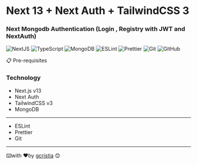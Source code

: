 
# Next 13 + Next Auth + TailwindCSS 3
### Next Mongodb Authentication (Login , Registry with JWT and NextAuth)

![NextJS](https://img.shields.io/badge/nextjs-000000?style=for-the-badge&logo=next.js&logoColor=white)
![TypeScript](https://img.shields.io/badge/typescript-%23007ACC.svg?style=for-the-badge&logo=typescript&logoColor=white)
![MongoDB](https://img.shields.io/badge/MongoDB-%234ea94b.svg?style=for-the-badge&logo=mongodb&logoColor=white)
![ESLint](https://img.shields.io/badge/eslint-3A33D1?style=for-the-badge&logo=eslint&logoColor=white)
![Prettier](https://img.shields.io/badge/prettier-1A2C34?style=for-the-badge&logo=prettier&logoColor=F7BA3E)
![Git](https://img.shields.io/badge/git-%23F05033.svg?style=for-the-badge&logo=git&logoColor=white)
![GitHub](https://img.shields.io/badge/github-%23121011.svg?style=for-the-badge&logo=github&logoColor=white)

📋 Pre-requisites
### Technology

* Next.js v13
* Next Auth
* TailwindCSS v3
* MongoDB

---
* ESLint 
* Prettier 
* Git

---
⌨️with ❤️by [gcristia](https://github.com/gcristia) 😊 
